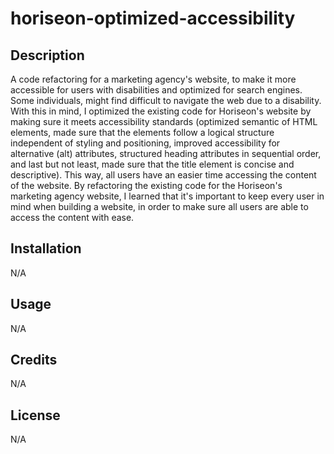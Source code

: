 # horiseon-optimized-accessibility

## Description
A code refactoring for a marketing agency's website, to make it more accessible for users with disabilities and optimized for search engines. Some individuals, might find difficult to navigate the web due to a disability. With this in mind, I optimized the existing code for Horiseon's website by making sure it meets accessibility standards (optimized semantic of HTML elements, made sure that the elements follow a logical structure independent of styling and positioning, improved accessibility for alternative (alt) attributes, structured heading attributes in sequential order, and last but not least, made sure that the title element is concise and descriptive). This way, all users have an easier time accessing the content of the website. By refactoring the existing code for the Horiseon's marketing agency website, I learned that it's important to keep every user in mind when building a website, in order to make sure all users are able to access the content with ease.

## Installation
N/A

## Usage
N/A

## Credits
N/A

## License
N/A
